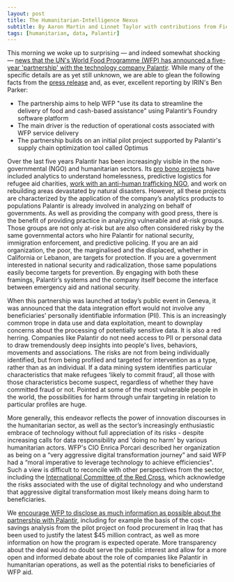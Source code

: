 ```yaml
---
layout: post
title: The Humanitarian-Intelligence Nexus
subtitle: By Aaron Martin and Linnet Taylor with contributions from Fieke Jansen and Lorenzo Dalla Corte
tags: [humanitarian, data, Palantir]
---
```


This morning we woke up to surprising — and indeed somewhat shocking — [news that the UN's World Food Programme (WFP) has announced a five-year 'partnership' with the technology company Palantir](https://www.irinnews.org/news/2019/02/05/un-palantir-deal-data-mining-protection-concerns-wfp). While many of the specific details are as yet still unknown, we are able to glean the following facts from the [press release](https://www.businesswire.com/news/home/20190205005227/en/Palantir-WFP-Partner-Transform-Global-Humanitarian-Delivery) and, as ever, excellent reporting by IRIN's Ben Parker:

- The partnership aims to help WFP "use its data to streamline the delivery of food and cash-based assistance" using Palantir’s Foundry software platform
- The main driver is the reduction of operational costs associated with WFP service delivery
- The partnership builds on an initial pilot project supported by Palantir's supply chain optimization tool called Optimus

Over the last five years Palantir has been increasingly visible in the non-governmental (NGO) and humanitarian sectors. Its [pro bono projects](https://www.mercurynews.com/2016/10/04/palantir-using-big-data-to-solve-big-humanitarian-crises/) have included analytics to understand homelessness, predictive logistics for refugee aid charities, [work with an anti-human trafficking NGO](https://polarisproject.org/), and work on rebuilding areas devastated by natural disasters. However, all these projects are characterized by the application of the company’s analytics products to populations Palantir is already involved in analyzing on behalf of governments. As well as providing the company with good press, there is the benefit of providing practice in analyzing vulnerable and at-risk groups. Those groups are not only at-risk but are also often considered risky by the same governmental actors who hire Palantir for national security, immigration enforcement, and predictive policing. If you are an aid organization, the poor, the marginalised and the displaced, whether in California or Lebanon, are targets for protection. If you are a government interested in national security and radicalization, those same populations easily become targets for prevention. By engaging with both these framings, Palantir’s systems and the company itself become the interface between emergency aid and national security. 

When this partnership was launched at today’s public event in Geneva, it was announced that the data integration effort would not involve any beneficiaries' personally identifiable information (PII). This is an increasingly common trope in data use and data exploitation, meant to downplay concerns about the processing of potentially sensitive data. It is also a red herring. Companies like Palantir do not need access to PII or personal data to draw tremendously deep insights into people's lives, behaviors, movements and associations. The risks are not from being individually identified, but from being profiled and targeted for intervention as a type, rather than as an individual. If a data mining system identifies particular characteristics that make refugees ‘likely to commit fraud’, all those with those characteristics become suspect, regardless of whether they have committed fraud or not. Pointed at some of the most vulnerable people in the world, the possibilities for harm through unfair targeting in relation to particular profiles are huge.

More generally, this endeavor reflects the power of innovation discourses in the humanitarian sector, as well as the sector’s increasingly enthusiastic embrace of technology without full appreciation of its risks - despite increasing calls for data responsibility and 'doing no harm' by various humanitarian actors. WFP's CIO Enrica Porcari described her organization as being on a “very aggressive digital transformation journey” and said WFP had a “moral imperative to leverage technology to achieve efficiencies". Such a view is difficult to reconcile with other perspectives from the sector, including the [International Committee of the Red Cross](https://www.icrc.org/en/document/digital-trails-could-endanger-people-receiving-humanitarian-aid-icrc-and-privacy), which acknowledge the risks associated with the use of digital technology and who understand that aggressive digital transformation most likely means doing harm to beneficiaries.

We [encourage WFP to disclose as much information as possible about the partnership with Palantir](https://twitter.com/empo11on/status/1093099083793874944), including for example the basis of the cost-savings analysis from the pilot project on food procurement in Iraq that has been used to justify the latest $45 million contract, as well as more information on how the program is expected operate. More transparency about the deal would no doubt serve the public interest and allow for a more open and informed debate about the role of companies like Palantir in humanitarian operations, as well as the potential risks to beneficiaries of WFP aid.
